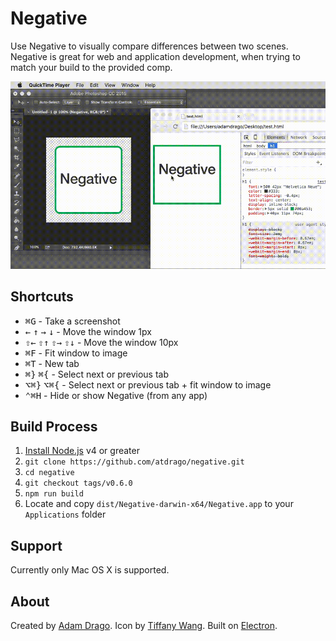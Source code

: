 # Negative

Use Negative to visually compare differences between two scenes. Negative is great for web and application development, when trying to match your build to the provided comp.

![Negative Demo](negative-demo.gif)

## Shortcuts
- <kbd>&#8984;G</kbd> - Take a screenshot
- <kbd>&larr;</kbd> <kbd>&uarr;</kbd> <kbd>&rarr;</kbd> <kbd>&darr;</kbd> - Move the window 1px
- <kbd>&#8679;&larr;</kbd> <kbd>&#8679;&uarr;</kbd> <kbd>&#8679;&rarr;</kbd> <kbd>&#8679;&darr;</kbd> - Move the window 10px
- <kbd>&#8984;F</kbd> - Fit window to image
- <kbd>&#8984;T</kbd> - New tab
- <kbd>&#8984;}</kbd> <kbd>&#8984;{</kbd> - Select next or previous tab
- <kbd>&#8997;&#8984;}</kbd> <kbd>&#8997;&#8984;{</kbd> - Select next or previous tab + fit window to image
- <kbd>&#8963;&#8984;H</kbd> - Hide or show Negative (from any app)

## Build Process

1. [Install Node.js](https://nodejs.org/en/) v4 or greater
2. `git clone https://github.com/atdrago/negative.git`
3. `cd negative`
4. `git checkout tags/v0.6.0`
5. `npm run build`
6. Locate and copy `dist/Negative-darwin-x64/Negative.app` to your `Applications` folder

## Support
Currently only Mac OS X is supported.

## About
Created by [Adam Drago](http://adamdrago.com). Icon by [Tiffany Wang](mailto:wangtiff@gmail.com). Built on [Electron](http://electron.atom.io/).
